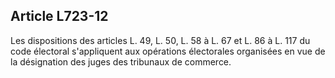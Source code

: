 Article L723-12
----
Les dispositions des articles L. 49, L. 50, L. 58 à L. 67 et L. 86 à L. 117 du
code électoral s'appliquent aux opérations électorales organisées en vue de la
désignation des juges des tribunaux de commerce.
